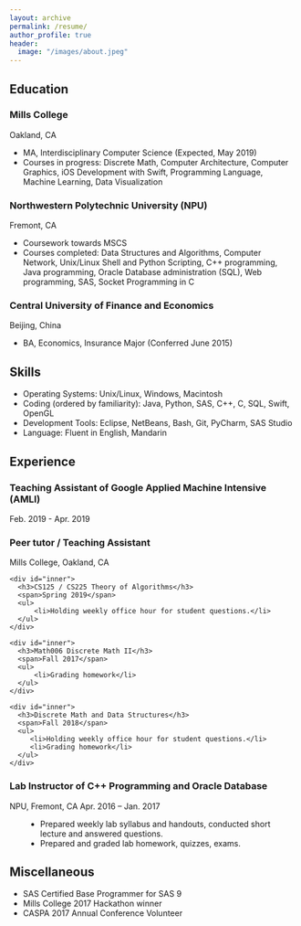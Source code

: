 ```yaml
---
layout: archive
permalink: /resume/
author_profile: true
header:
  image: "/images/about.jpeg"
---
```


## Education

<div>
  <div>
    <h3>Mills College</h3>
    <span>Oakland, CA</span>
    <ul>
            <li>MA, Interdisciplinary Computer Science (Expected, May 2019)</li>
            <li>Courses in progress: Discrete Math, Computer Architecture, Computer Graphics, iOS Development with Swift, Programming Language, Machine Learning, Data Visualization</li>
      </ul>
  </div>

  <div>
    <h3>Northwestern Polytechnic University (NPU)</h3>
    <span>Fremont, CA</span>
    <ul>
            <li>Coursework towards MSCS</li>
            <li>Courses completed: Data Structures and Algorithms, Computer Network, Unix/Linux Shell and Python Scripting, C++ programming, Java programming, Oracle Database administration (SQL), Web programming, SAS, Socket Programming in C</li>
      </ul>
  </div>

  <div>
    <h3>Central University of Finance and Economics</h3>
    <span>Beijing, China</span>
    <ul>
          <li>BA, Economics, Insurance Major (Conferred June 2015)</li>
    </ul>
  </div>
</div>

## Skills
<div>
  <ul>
    <li>Operating Systems: Unix/Linux, Windows, Macintosh</li>
    <li>Coding (ordered by familiarity): Java, Python, SAS, C++, C, SQL, Swift, OpenGL</li>
    <li>Development Tools: Eclipse, NetBeans, Bash, Git, PyCharm, SAS Studio</li>
    <li>Language: Fluent in English, Mandarin</li>
  </ul>
</div>


## Experience

<div>
  <div>
    <h3>Teaching Assistant of Google Applied Machine Intensive (AMLI)</h3>
    <span>Feb. 2019 - Apr. 2019</span>
  </div>

  <div>
    <h3>Peer tutor / Teaching Assistant</h3>
    <span>Mills College, Oakland, CA</span>

    <div id="inner">
      <h3>CS125 / CS225 Theory of Algorithms</h3>
      <span>Spring 2019</span>
      <ul>
          <li>Holding weekly office hour for student questions.</li>            
      </ul>
    </div>

    <div id="inner">
      <h3>Math006 Discrete Math II</h3>
      <span>Fall 2017</span>
      <ul>
          <li>Grading homework</li>            
      </ul>
    </div>

    <div id="inner">
      <h3>Discrete Math and Data Structures</h3>
      <span>Fall 2018</span>
      <ul>
         <li>Holding weekly office hour for student questions.</li>
         <li>Grading homework</li>
      </ul>
    </div>
  </div>

  <div>
    <h3>Lab Instructor of C++ Programming and Oracle Database</h3>
    <span>NPU, Fremont, CA</span>
    <span>Apr. 2016 – Jan. 2017</span>
    <div id="inner">
      <ul>
        <li>Prepared weekly lab syllabus and handouts, conducted short lecture and answered questions.</li>  
        <li>Prepared and graded lab homework, quizzes, exams.</li>          
      </ul>
    </div>
  </div>
</div>

## Miscellaneous
<div>
 <ul>
  <li>SAS Certified Base Programmer for SAS 9</li>
  <li>Mills College 2017 Hackathon winner</li>
  <li>CASPA 2017 Annual Conference Volunteer</li>
 </ul>
</div>


<style>
       #inner {
            margin-left:30px;
        }
</style>
